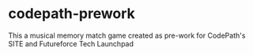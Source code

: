 # codepath-prework
 This a musical memory match game created as pre-work for CodePath's SITE and Futureforce Tech Launchpad 
